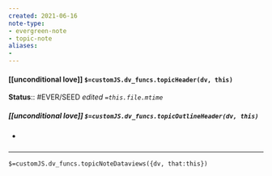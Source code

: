 ```yaml
---
created: 2021-06-16
note-type: 
- evergreen-note
- topic-note
aliases:
- 
---
```

 
#### [[unconditional love]] `$=customJS.dv_funcs.topicHeader(dv, this)`


**Status**:: #EVER/SEED
*edited `=this.file.mtime`*

##### [[unconditional love]] `$=customJS.dv_funcs.topicOutlineHeader(dv, this)`

- 

### <hr class="dataviews"/>
`$=customJS.dv_funcs.topicNoteDataviews({dv, that:this})`